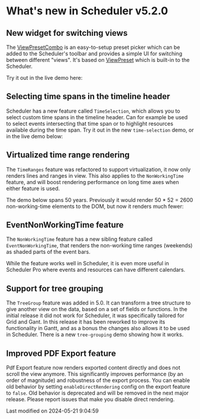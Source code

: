 # What's new in Scheduler v5.2.0

## New widget for switching views
The [ViewPresetCombo](#Scheduler/widget/ViewPresetCombo) is an easy-to-setup preset picker which can be added to the 
Scheduler's toolbar and provides a simple UI for switching between different "views". It's based on 
[ViewPreset](#Scheduler/preset/ViewPreset) which is built-in to the Scheduler.

Try it out in the live demo here:

<div class="external-example" data-file="./data/Scheduler/examples/widget/ViewPresetCombo.js"></div>

## Selecting time spans in the timeline header

Scheduler has a new feature called `TimeSelection`, which allows you to select custom time spans in the timeline header.
Can for example be used to select events intersecting that time span or to highlight resources available during the time
span. Try it out in the new `time-selection` demo, or in the live demo below:

<div class="external-example" data-file="Scheduler/feature/TimeSelection.js"></div>

## Virtualized time range rendering

The `TimeRanges` feature was refactored to support virtualization, it now only renders lines and ranges in view. This
also applies to the `NonWorkingTime` feature, and will boost rendering performance on long time axes when either
feature is used.

The demo below spans 50 years. Previously it would render 50 * 52 = 2600 non-working-time elements to the DOM, but now
it renders much fewer:

<div class="external-example" data-file="Scheduler/guides/whats-new/5.2.0/nonworkingtime.js"></div>

## EventNonWorkingTime feature

The `NonWorkingTime` feature has a new sibling feature called `EventNonWorkingTime`, that renders the non-working time 
ranges (weekends) as shaded parts of the event bars. 

<div class="external-example" data-file="Scheduler/feature/EventNonWorkingTime.js"></div>

While the feature works well in Scheduler, it is even more useful in Scheduler Pro where events and resources can have
different calendars.

## Support for tree grouping

The `TreeGroup` feature was added in 5.0. It can transform a tree structure to give another view on the data, based on a 
set of fields or functions. In the initial release it did not work for Scheduler, it was specifically tailored for Grid 
and Gant. In this release it has been reworked to improve its functionality in Gantt, and as a bonus the changes also 
allows it to be used in Scheduler. There is a new `tree-grouping` demo showing how it works. 

<div class="external-example" data-file="Scheduler/guides/whats-new/5.2.0/treegroup.js"></div>

## Improved PDF Export feature

Pdf Export feature now renders exported content directly and does not scroll the view anymore. This significantly
improves performance (by an order of magnitude) and robustness of the export process. You can enable old behavior by
setting `enableDirectRendering` config on the export feature to `false`. Old behavior is deprecated and will be removed
in the next major release. Please report issues that make you disable direct rendering.


<p class="last-modified">Last modified on 2024-05-21 9:04:59</p>